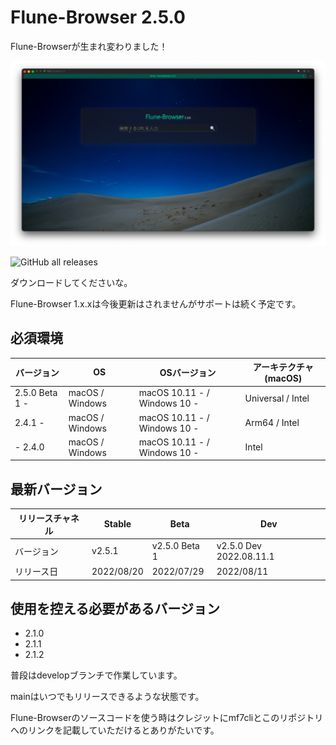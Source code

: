 # Flune-Browser 2.5.0

Flune-Browserが生まれ変わりました！

![](./other_data/screenshot-2.3.0-dev-2022.06.29.1.png)

![GitHub all releases](https://img.shields.io/github/downloads/mf-3d/flune-browser/total?style=for-the-badge)

ダウンロードしてくださいな。


Flune-Browser 1.x.xは今後更新はされませんがサポートは続く予定です。
## 必須環境
| バージョン        |       OS       |         OSバージョン          |   アーキテクチャ(macOS)    |
|-----------------|-----------------|-----------------------------|-------------------------|
|2.5.0 Beta 1 -   | macOS / Windows |macOS 10.11 - / Windows 10 - | Universal / Intel       |
|2.4.1 -          | macOS / Windows |macOS 10.11 - / Windows 10 - | Arm64 / Intel           |
|- 2.4.0          | macOS / Windows |macOS 10.11 - / Windows 10 - | Intel                   |

## 最新バージョン
|リリースチャネル |  Stable  |     Beta    |          Dev          |
|--------------|----------|-------------|-----------------------|
|   バージョン   |  v2.5.1  |v2.5.0 Beta 1|v2.5.0 Dev 2022.08.11.1|
|   リリース日   |2022/08/20| 2022/07/29  |      2022/08/11       |

## 使用を控える必要があるバージョン
- 2.1.0
- 2.1.1
- 2.1.2

普段はdevelopブランチで作業しています。

mainはいつでもリリースできるような状態です。

Flune-Browserのソースコードを使う時はクレジットにmf7cliとこのリポジトリへのリンクを記載していただけるとありがたいです。
